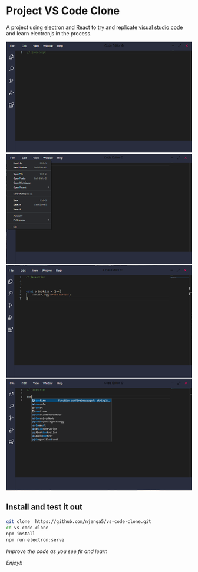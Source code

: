 # Project VS Code Clone

A project using [electron](https://www.electronjs.org) and [React](https://www.reactjs.org) to try and replicate [visual studio code](https://code.visualstudio.com) and learn electronjs in the process.

![](/thumbnails/vsclone2.png)
![](/thumbnails/vsclone3.png)
![](/thumbnails/vsclone4.png)
![](/thumbnails/vsclone5.png)

## Install and test it out

```sh
git clone  https://github.com/njenga5/vs-code-clone.git
cd vs-code-clone
npm install
npm run electron:serve
```

_Improve the code as you see fit and learn_

_Enjoy!!_
